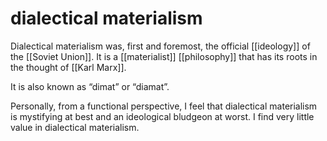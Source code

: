 # dialectical materialism

Dialectical materialism was, first and foremost, the official [[ideology]] of the [[Soviet Union]]. It is a [[materialist]] [[philosophy]] that has its roots in the thought of [[Karl Marx]].

It is also known as &ldquo;dimat&rdquo; or &ldquo;diamat&rdquo;.

Personally, from a functional perspective, I feel that dialectical materialism is mystifying at best and an ideological bludgeon at worst. I find very little value in dialectical materialism.

